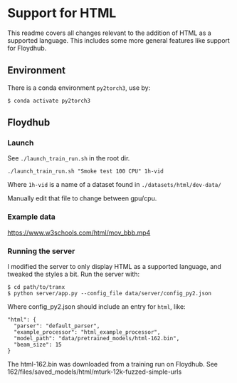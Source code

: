 # Support for HTML

This readme covers all changes relevant to the addition of HTML as a
supported language. This includes some more general features like support
for Floydhub.

## Environment
There is a conda environment `py2torch3`, use by:
```
$ conda activate py2torch3
```

## Floydhub

### Launch

See `./launch_train_run.sh` in the root dir.

```
./launch_train_run.sh "Smoke test 100 CPU" 1h-vid
```

Where `1h-vid` is a name of a dataset found in `./datasets/html/dev-data/`

Manually edit that file to change between gpu/cpu.

### Example data
https://www.w3schools.com/html/mov_bbb.mp4

### Running the server
I modified the server to only display HTML as a supported language, and tweaked the styles a bit. Run the server with:
```
$ cd path/to/tranx
$ python server/app.py --config_file data/server/config_py2.json
```
Where config_py2.json should include an entry for `html`, like:
```
"html": {
  "parser": "default_parser",
  "example_processor": "html_example_processor",
  "model_path": "data/pretrained_models/html-162.bin",
  "beam_size": 15
}
```

The html-162.bin was downloaded from a training run on Floydhub. See 162/files/saved_models/html/mturk-12k-fuzzed-simple-urls
